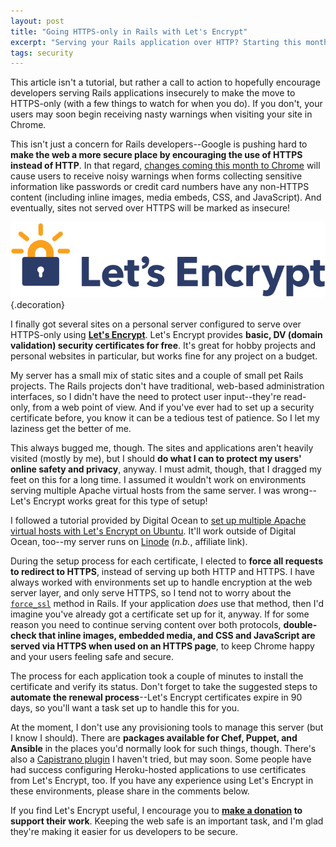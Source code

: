 ```yaml
---
layout: post
title: "Going HTTPS-only in Rails with Let's Encrypt"
excerpt: "Serving your Rails application over HTTP? Starting this month, your users may start receiving security warnings when visiting your site. Protect their safety and privacy quickly and easily with Let's Encrypt."
tags: security
---
```


This article isn't a tutorial, but rather a call to action to hopefully encourage developers serving Rails applications insecurely to make the move to HTTPS-only (with a few things to watch for when you do). If you don't, your users may soon begin receiving nasty warnings when visiting your site in Chrome.

This isn't just a concern for Rails developers--Google is pushing hard to **make the web a more secure place by encouraging the use of HTTPS instead of HTTP**. In that regard, [changes coming this month to Chrome](https://security.googleblog.com/2016/09/moving-towards-more-secure-web.html) will cause users to receive noisy warnings when forms collecting sensitive information like passwords or credit card numbers have any non-HTTPS content (including inline images, media embeds, CSS, and JavaScript). And eventually, sites not served over HTTPS will be marked as insecure!

![](/images/posts/letsencrypt-logo-horizontal.svg){.decoration}

I finally got several sites on a personal server configured to serve over HTTPS-only using **[Let's Encrypt](https://letsencrypt.org)**. Let's Encrypt provides **basic, DV (domain validation) security certificates for free**. It's great for hobby projects and personal websites in particular, but works fine for any project on a budget.

My server has a small mix of static sites and a couple of small pet Rails projects. The Rails projects don't have traditional, web-based administration interfaces, so I didn't have the need to protect user input--they're read-only, from a web point of view. And if you've ever had to set up a security certificate before, you know it can be a tedious test of patience. So I let my laziness get the better of me.

This always bugged me, though. The sites and applications aren't heavily visited (mostly by me), but I should **do what I can to protect my users' online safety and privacy**, anyway. I must admit, though, that I dragged my feet on this for a long time. I assumed it wouldn't work on environments serving multiple Apache virtual hosts from the same server. I was wrong--Let's Encrypt works great for this type of setup!

I followed a tutorial provided by Digital Ocean to [set up multiple Apache virtual hosts with Let's Encrypt on Ubuntu](https://www.digitalocean.com/community/tutorials/how-to-set-up-let-s-encrypt-certificates-for-multiple-apache-virtual-hosts-on-ubuntu-14-04). It'll work outside of Digital Ocean, too--my server runs on  [Linode](https://www.linode.com/?r=d3a98e56fb377eb9f9b52455f069b0b6029908b9) (*n.b.*, affiliate link).

During the setup process for each certificate, I elected to **force all requests to redirect to HTTPS**, instead of serving up both HTTP and HTTPS. I have always worked with environments set up to handle encryption at the web server layer, and only serve HTTPS, so I tend not to worry about the [`force_ssl`](http://api.rubyonrails.org/classes/ActionController/ForceSSL/ClassMethods.html) method in Rails. If your application *does* use that method, then I'd imagine you've already got a certificate set up for it, anyway. If for some reason you need to continue serving content over both protocols, **double-check that inline images, embedded media, and CSS and JavaScript are served via HTTPS when used on an HTTPS page**, to keep Chrome happy and your users feeling safe and secure.

The process for each application took a couple of minutes to install the certificate and verify its status. Don't forget to take the suggested steps to **automate the renewal process**--Let's Encrypt certificates expire in 90 days, so you'll want a task set up to handle this for you.

At the moment, I don't use any provisioning tools to manage this server (but I know I should). There are **packages available for Chef, Puppet, and Ansible** in the places you'd normally look for such things, though. There's also a [Capistrano plugin](https://github.com/platanus/capistrano-lets-encrypt) I haven't tried, but may soon. Some people have had success configuring Heroku-hosted applications to use certificates from Let's Encrypt, too. If you have any experience using Let's Encrypt in these environments, please share in the comments below.

If you find Let's Encrypt useful, I encourage you to **[make a donation](https://letsencrypt.org/donate/) to support their work**. Keeping the web safe is an important task, and I'm glad they're making it easier for us developers to be secure.
